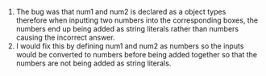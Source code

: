 1. The bug was that num1 and num2 is declared as a object types therefore when inputting two numbers into the corresponding boxes, the numbers end up being added as string literals rather than numbers causing the incorrect answer. 
2. I would fix this by defining num1 and num2 as numbers so the inputs would be converted to numbers before being added together so that the numbers are not being added as string literals.